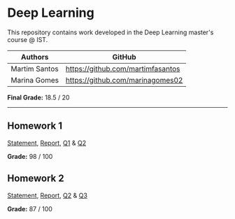 # Deep Learning

This repository contains work developed in the Deep Learning master's course @ IST.

Authors | GitHub
--------|--------
Martim Santos  | https://github.com/martimfasantos
Marina Gomes   | https://github.com/marinagomes02

**Final Grade:** 18.5 / 20

---

## Homework 1
[Statement](https://github.com/martimfasantos/DL/blob/main/homework1/homework1.pdf), [Report](https://github.com/martimfasantos/DL/blob/main/homework1/report_hw1.pdf), [Q1](https://github.com/martimfasantos/DL/blob/main/homework1/hw1-q1.py) & [Q2](https://github.com/martimfasantos/DL/blob/main/homework1/hw1-q2.py)

**Grade:** 98 / 100

## Homework 2
[Statement](https://github.com/martimfasantos/DL/blob/main/homework2/homework2.pdf), [Report](https://github.com/martimfasantos/DL/blob/main/homework2/report_hw2.pdf), [Q2](https://github.com/martimfasantos/DL/blob/main/homework2/hw2-q2.py) & [Q3](https://github.com/martimfasantos/DL/blob/main/homework2/hw2-q3.py)

**Grade:** 87 / 100
